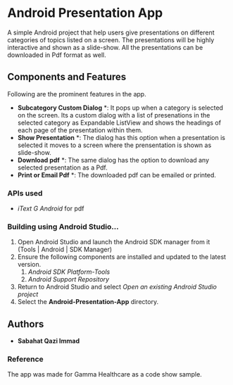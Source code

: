 # Android Presentation App

A simple Android project that help users give presentations on different categories of topics listed on a screen. The presentations will be highly interactive and shown as a slide-show. All the presentations can be downloaded in Pdf format as well.

<h2>Components and Features</h2>

Following are the prominent features in the app.

* **Subcategory Custom Dialog** *: It pops up when a category is selected on the screen. Its a custom dialog with a list of presenations in the selected category as Expandable ListView and shows the headings of each page of the presentation within them.
* **Show Presentation** *: The dialog has this option when a presentation is selected it moves to a screen where the prensentation is shown as slide-show.
* **Download pdf** *: The same dialog has the option to download any selected presentation as a Pdf.
* **Print or Email Pdf** *: The downloaded pdf can be emailed or printed.

<h3> APIs used</h3>

* *iText G Android* for pdf

<h3>Building using Android Studio...</h3>

1. Open Android Studio and launch the Android SDK manager from it (Tools | Android | SDK Manager)
1. Ensure the following components are installed and updated to the latest version.
   1. *Android SDK Platform-Tools*
   1. *Android Support Repository*
1. Return to Android Studio and select *Open an existing Android Studio project*
1. Select the **Android-Presentation-App** directory.

## Authors

* **Sabahat Qazi Immad** 

<h3>Reference</h3>
The app was made for Gamma Healthcare as a code show sample.
